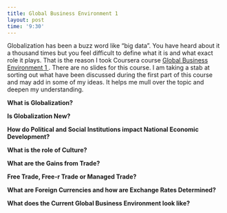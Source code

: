 ```yaml
---
title: Global Business Environment 1
layout: post
time: '9:30'
---
```

Globalization has been a buzz word like “big data”. You have heard about it a thousand times but you feel difficult to define what it is and what exact role it plays. That is the reason I took Coursera course <a href="https://www.coursera.org/course/globalbusiness">
Global Business Environment 1 </a>. There are no slides for this course. I am taking a stab at sorting out what have been discussed during the first part of this course and may add in some of my ideas. It helps me mull over the topic and deepen my understanding. 

**What is Globalization?**

**Is Globalization New?**

**How do Political and Social Institutions impact National Economic Development?**

**What is the role of Culture?**

**What are the Gains from Trade?**

**Free Trade, Free-r Trade or Managed Trade?**

**What are Foreign Currencies and how are Exchange Rates Determined?**

**What does the Current Global Business Environment look like?** 

